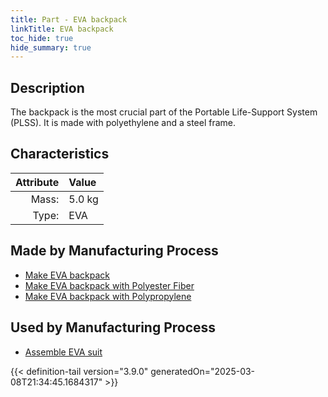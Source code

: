 ```yaml
---
title: Part - EVA backpack
linkTitle: EVA backpack
toc_hide: true
hide_summary: true
---
```

<!-- This is generated by the MarsSim HelpGenertor, do not edit. -->

## Description
The backpack is the most crucial part of the Portable Life-Support System (PLSS).&#10;&#9;&#9;It is made with polyethylene and a steel frame.

## Characteristics

| Attribute      | Value |
|--------:|:------|
|Mass:|5.0 kg|
|Type:|EVA|

## Made by Manufacturing Process

- [Make EVA backpack](/docs/definitions/process/make-eva-backpack)
- [Make EVA backpack with Polyester Fiber](/docs/definitions/process/make-eva-backpack-with-polyester-fiber)
- [Make EVA backpack with Polypropylene](/docs/definitions/process/make-eva-backpack-with-polypropylene)

## Used by Manufacturing Process

- [Assemble EVA suit](/docs/definitions/process/assemble-eva-suit)



{{< definition-tail version="3.9.0" generatedOn="2025-03-08T21:34:45.1684317" >}}



